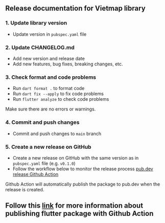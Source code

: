 ## Release documentation for Vietmap library

### 1. Update library version
- Update version in `pubspec.yaml` file

### 2. Update CHANGELOG.md
- Add new version and release date
- Add new features, bug fixes, breaking changes, etc.

### 3. Check format and code problems
- Run `dart format .` to format code
- Run `dart fix --apply` to fix code problems
- Run `flutter analyze` to check code problems

Make sure there are no errors or warnings.

### 4. Commit and push changes
- Commit and push changes to `main` branch

### 5. Create a new release on GitHub
- Create a new release on GitHub with the same version as in `pubspec.yaml` file (e.g. `v0.1.0`)
- Follow the workflow below to monitor the release process
[pub.dev release Github Action](https://github.com/vietmap-company/vietmap_flutter_plugin/actions/workflows/publish.yaml)

Github Action will automatically publish the package to pub.dev when the release is created.


## Follow this [link](https://codingwithtashi.medium.com/publishing-your-flutter-packages-with-github-action-dd89d89f76d) for more information about publishing flutter package with Github Action
